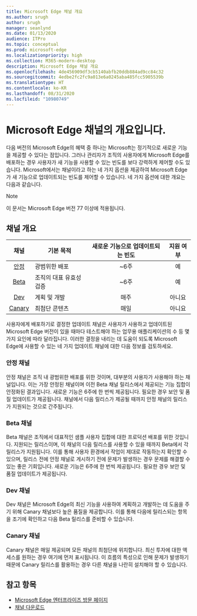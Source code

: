 ```yaml
---
title: Microsoft Edge 채널 개요
ms.author: srugh
author: srugh
manager: seanlynd
ms.date: 01/13/2020
audience: ITPro
ms.topic: conceptual
ms.prod: microsoft-edge
ms.localizationpriority: high
ms.collection: M365-modern-desktop
description: Microsoft Edge 채널 개요
ms.openlocfilehash: 4de456909df3cb5140abfb20ddb884ad9cc84c32
ms.sourcegitcommit: 4edbe2fc2fc9a013e6a0245aba485fcc5905539b
ms.translationtype: HT
ms.contentlocale: ko-KR
ms.lasthandoff: 08/31/2020
ms.locfileid: "10980749"
---
```

# Microsoft Edge 채널의 개요입니다.

다음 버전의 Microsoft Edge의 혜택 중 하나는 Microsoft는 정기적으로 새로운 기능을 제공할 수 있다는 점입니다. 그러나 관리자가 조직의 사용자에게 Microsoft Edge를 배포하는 경우 사용자가 새 기능을 사용할 수 있는 빈도를 보다 강력하게 제어할 수도 있습니다. Microsoft에서는 채널이라고 하는 네 가지 옵션을 제공하여 Microsoft Edge가 새 기능으로 업데이트되는 빈도를 제어할 수 있습니다. 네 가지 옵션에 대한 개요는 다음과 같습니다.
  
> [!NOTE]
> 이 문서는 Microsoft Edge 버전 77 이상에 적용됩니다.

## 채널 개요

|채널|기본 목적|새로운 기능으로 업데이트되는 빈도|지원 여부|
|:---:|---|:---:|:---:|
|[안정](#stable-channel)|광범위한 배포|~6주|예|
|[Beta](#beta-channel)|조직의 대표 유효성 검증|~6주|예|
|[Dev](#dev-channel)|계획 및 개발|매주|아니요|
|[Canary](#canary-channel)|최첨단 콘텐츠|매일|아니요|

사용자에게 배포하기로 결정한 업데이트 채널은 사용자가 사용하고 업데이트된 Microsoft Edge 버전이 있을 때마다 테스트해야 하는 업무용 애플리케이션의 수 등 몇 가지 요인에 따라 달라집니다. 이러한 결정을 내리는 데 도움이 되도록 Microsoft Edge에 사용할 수 있는 네 가지 업데이트 채널에 대한 다음 정보를 검토하세요.

### 안정 채널

안정 채널은 조직 내 광범위한 배포를 위한 것이며, 대부분의 사용자가 사용해야 하는 채널입니다. 이는 가장 안정된 채널이며 이전 Beta 채널 릴리스에서 제공되는 기능 집합이 안정화된 결과입니다. 새로운 기능은 6주에 한 번씩 제공됩니다. 필요한 경우 보안 및 품질 업데이트가 제공됩니다. 채널에서 다음 릴리스가 제공될 때까지 안정 채널의 릴리스가 지원되는 것으로 간주됩니다.

### Beta 채널

Beta 채널은 조직에서 대표적인 샘플 사용자 집합에 대한 프로덕션 배포를 위한 것입니다. 지원되는 릴리스이며, 이 채널의 다음 릴리스를 사용할 수 있을 때까지 Beta에서 각 릴리스가 지원됩니다. 이를 통해 사용자 환경에서 작업이 제대로 작동하는지 확인할 수 있으며, 릴리스 전에 안정 채널로 게시하기 전에 문제가 발생하는 경우 문제를 해결할 수 있는 좋은 기회입니다. 새로운 기능은 6주에 한 번씩 제공됩니다. 필요한 경우 보안 및 품질 업데이트가 제공됩니다.

### Dev 채널

Dev 채널은 Microsoft Edge의 최신 기능을 사용하여 계획하고 개발하는 데 도움을 주기 위해 Canary 채널보다 높은 품질을 제공합니다. 이를 통해 다음에 릴리스되는 항목을 조기에 확인하고 다음 Beta 릴리스를 준비할 수 있습니다.

### Canary 채널

Canary 채널은 매일 제공되며 모든 채널의 최첨단에 위치합니다. 최신 투자에 대한 액세스를 원하는 경우 여기에 먼저 표시됩니다. 이 흐름의 특성으로 인해 문제가 발생하기 때문에 Canary 릴리스를 활용하는 경우 다른 채널을 나란히 설치해야 할 수 있습니다.

## 참고 항목

- [Microsoft Edge 엔터프라이즈 방문 페이지](https://aka.ms/EdgeEnterprise)
- [채널 다운로드](https://aka.ms/EdgeEnterprise)
